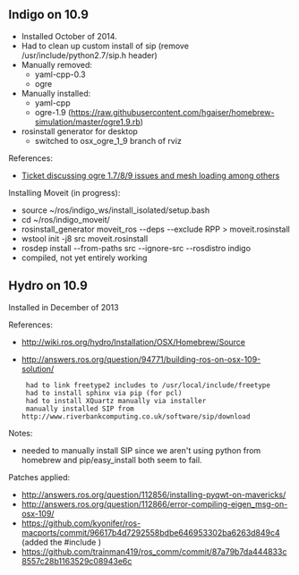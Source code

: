 ## Indigo on 10.9

 * Installed October of 2014.
 * Had to clean up custom install of sip (remove /usr/include/python2.7/sip.h header)
 * Manually removed:
   * yaml-cpp-0.3
   * ogre
 * Manually installed:
   * yaml-cpp
   * ogre-1.9 (https://raw.githubusercontent.com/hgaiser/homebrew-simulation/master/ogre1.9.rb)
 * rosinstall generator for desktop
   * switched to osx_ogre_1_9 branch of rviz

References:
 * [Ticket discussing ogre 1.7/8/9 issues and mesh loading among others](https://github.com/ros-visualization/rviz/issues/782)

Installing Moveit (in progress):
 * source ~/ros/indigo_ws/install_isolated/setup.bash
 * cd ~/ros/indigo_moveit/
 * rosinstall_generator moveit_ros --deps --exclude RPP > moveit.rosinstall
 * wstool init -j8 src moveit.rosinstall
 * rosdep install --from-paths src --ignore-src --rosdistro indigo
 * compiled, not yet entirely working

## Hydro on 10.9

Installed in December of 2013

References:
 * http://wiki.ros.org/hydro/Installation/OSX/Homebrew/Source
 * http://answers.ros.org/question/94771/building-ros-on-osx-109-solution/

        had to link freetype2 includes to /usr/local/include/freetype
        had to install sphinx via pip (for pcl)
        had to install XQuartz manually via installer
        manually installed SIP from http://www.riverbankcomputing.co.uk/software/sip/download
        
Notes:
 * needed to manually install SIP since we aren't using python from homebrew and pip/easy_install both seem to fail.

Patches applied:
 * http://answers.ros.org/question/112856/installing-pyqwt-on-mavericks/
 * http://answers.ros.org/question/112866/error-compiling-eigen_msg-on-osx-109/
 * https://github.com/kyonifer/ros-macports/commit/96617b4d7292558bdbe646953302ba6263d849c4 (added the #include <ios>)
 * https://github.com/trainman419/ros_comm/commit/87a79b7da444833c8557c28b1163529c08943e6c
